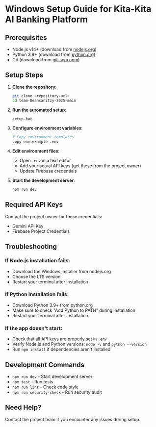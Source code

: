 # Windows Setup Guide for Kita-Kita AI Banking Platform

## Prerequisites
- Node.js v14+ (download from [nodejs.org](https://nodejs.org/))
- Python 3.9+ (download from [python.org](https://python.org/))
- Git (download from [git-scm.com](https://git-scm.com/))

## Setup Steps

1. **Clone the repository**:
   ```bash
   git clone <repository-url>
   cd team-Deansanitzy-2025-main
   ```

2. **Run the automated setup**:
   ```bash
   setup.bat
   ```

3. **Configure environment variables**:
   ```bash
   # Copy environment templates
   copy env.example .env
   
   ```

4. **Edit environment files**:
   - Open `.env` in a text editor
   - Add your actual API keys (get these from the project owner)
   - Update Firebase credentials
   
5. **Start the development server**:
   ```bash
   npm run dev
   ```

## Required API Keys
Contact the project owner for these credentials:
- Gemini API Key
- Firebase Project Credentials


## Troubleshooting

### If Node.js installation fails:
- Download the Windows installer from nodejs.org
- Choose the LTS version
- Restart your terminal after installation

### If Python installation fails:
- Download Python 3.9+ from python.org
- Make sure to check "Add Python to PATH" during installation
- Restart your terminal after installation

### If the app doesn't start:
- Check that all API keys are properly set in `.env`
- Verify Node.js and Python versions: `node -v` and `python --version`
- Run `npm install` if dependencies aren't installed

## Development Commands
- `npm run dev` - Start development server
- `npm test` - Run tests
- `npm run lint` - Check code style
- `npm run security-check` - Run security audit

## Need Help?
Contact the project team if you encounter any issues during setup. 